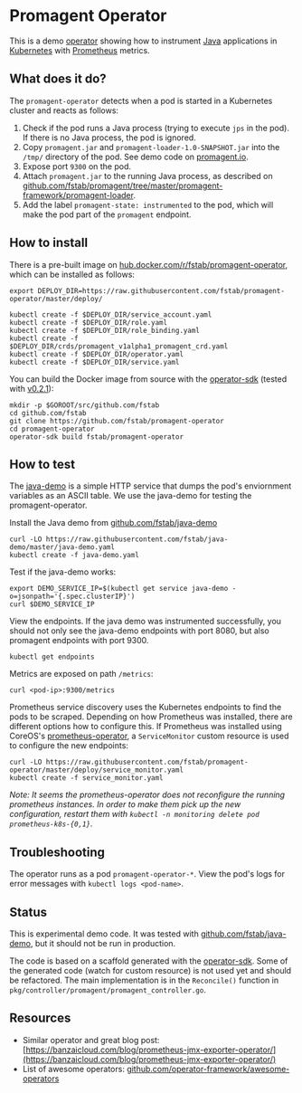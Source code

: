 Promagent Operator
==================

This is a demo [operator](https://coreos.com/operators/) showing how to instrument [Java](http://java.sun.com) applications in [Kubernetes](https://kubernetes.io) with [Prometheus](https://prometheus.io) metrics.

What does it do?
----------------

The `promagent-operator` detects when a pod is started in a Kubernetes cluster and reacts as follows:

1. Check if the pod runs a Java process (trying to execute `jps` in the pod). If there is no Java process, the pod is ignored.
2. Copy `promagent.jar` and `promagent-loader-1.0-SNAPSHOT.jar` into the `/tmp/` directory of the pod. See demo code on [promagent.io](http://promagent.io).
3. Expose port `9300` on the pod.
4. Attach `promagent.jar` to the running Java process, as described on [github.com/fstab/promagent/tree/master/promagent-framework/promagent-loader](https://github.com/fstab/promagent/tree/master/promagent-framework/promagent-loader).
5. Add the label `promagent-state: instrumented` to the pod, which will make the pod part of the `promagent` endpoint.


How to install
--------------

There is a pre-built image on [hub.docker.com/r/fstab/promagent-operator](https://hub.docker.com/r/fstab/promagent-operator/), which can be installed as follows:

```
export DEPLOY_DIR=https://raw.githubusercontent.com/fstab/promagent-operator/master/deploy/

kubectl create -f $DEPLOY_DIR/service_account.yaml
kubectl create -f $DEPLOY_DIR/role.yaml
kubectl create -f $DEPLOY_DIR/role_binding.yaml
kubectl create -f $DEPLOY_DIR/crds/promagent_v1alpha1_promagent_crd.yaml
kubectl create -f $DEPLOY_DIR/operator.yaml
kubectl create -f $DEPLOY_DIR/service.yaml
```

You can build the Docker image from source with the [operator-sdk](https://github.com/operator-framework/operator-sdk) (tested with [v0.2.1](https://github.com/operator-framework/operator-sdk/release://github.com/operator-framework/operator-sdk/releases)):

```
mkdir -p $GOROOT/src/github.com/fstab
cd github.com/fstab
git clone https://github.com/fstab/promagent-operator
cd promagent-operator
operator-sdk build fstab/promagent-operator
```

How to test
-----------

The [java-demo](https://github.com/fstab/java-demo) is a simple HTTP service that dumps the pod's enviornment variables as an ASCII table. We use the java-demo for testing the promagent-operator.

Install the Java demo from [github.com/fstab/java-demo](https://github.com/fstab/java-demo)

```
curl -LO https://raw.githubusercontent.com/fstab/java-demo/master/java-demo.yaml
kubectl create -f java-demo.yaml
```

Test if the java-demo works:

```
export DEMO_SERVICE_IP=$(kubectl get service java-demo -o=jsonpath='{.spec.clusterIP}')
curl $DEMO_SERVICE_IP
```

View the endpoints. If the java demo was instrumented successfully, you should not only see the java-demo endpoints with port 8080, but also promagent endpoints with port 9300.

```
kubectl get endpoints
```

Metrics are exposed on path `/metrics`:

```
curl <pod-ip>:9300/metrics
```

Prometheus service discovery uses the Kubernetes endpoints to find the pods to be scraped. Depending on how Prometheus was installed, there are different options how to configure this. If Prometheus was installed using CoreOS's [prometheus-operator](https://github.com/coreos/prometheus-operator/), a `ServiceMonitor` custom resource is used to configure the new endpoints:

```
curl -LO https://raw.githubusercontent.com/fstab/promagent-operator/master/deploy/service_monitor.yaml
kubectl create -f service_monitor.yaml
```

_Note: It seems the prometheus-operator does not reconfigure the running prometheus instances. In order to make them pick up the new configuration, restart them with `kubectl -n monitoring delete pod prometheus-k8s-{0,1}`._

Troubleshooting
---------------

The operator runs as a pod `promagent-operator-*`. View the pod's logs for error messages with `kubectl logs <pod-name>`.

Status
------

This is experimental demo code. It was tested with [github.com/fstab/java-demo](https://github.com/fstab/java-demo), but it should not be run in production.

The code is based on a scaffold generated with the [operator-sdk](https://github.com/operator-framework/operator-sdk). Some of the generated code (watch for custom resource) is not used yet and should be refactored. The main implementation is in the `Reconcile()` function in `pkg/controller/promagent/promagent_controller.go`.


Resources
---------

* Similar operator and great blog post: [https://banzaicloud.com/blog/prometheus-jmx-exporter-operator/](https://banzaicloud.com/blog/prometheus-jmx-exporter-operator/)
* List of awesome operators: [github.com/operator-framework/awesome-operators](https://github.com/operator-framework/awesome-operators)
